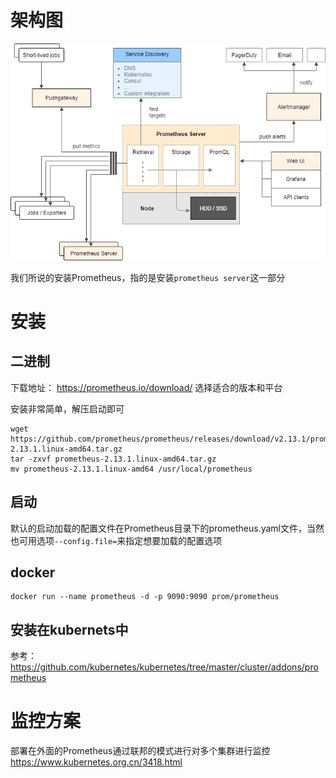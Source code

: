 # 架构图

![](assets/markdown-img-paste-20191028131104828.png)

我们所说的安装Prometheus，指的是安装`prometheus server`这一部分

# 安装



## 二进制
下载地址： https://prometheus.io/download/
选择适合的版本和平台

安装非常简单，解压启动即可
```
wget https://github.com/prometheus/prometheus/releases/download/v2.13.1/prometheus-2.13.1.linux-amd64.tar.gz
tar -zxvf prometheus-2.13.1.linux-amd64.tar.gz
mv prometheus-2.13.1.linux-amd64 /usr/local/prometheus
```

## 启动
默认的启动加载的配置文件在Prometheus目录下的prometheus.yaml文件，当然也可用选项`--config.file=`来指定想要加载的配置选项

## docker
```
docker run --name prometheus -d -p 9090:9090 prom/prometheus
```

## 安装在kubernets中
参考：https://github.com/kubernetes/kubernetes/tree/master/cluster/addons/prometheus

# 监控方案
部署在外面的Prometheus通过联邦的模式进行对多个集群进行监控
https://www.kubernetes.org.cn/3418.html
